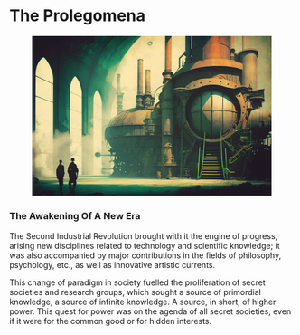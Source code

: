 # The Prolegomena

<figure><img src="../../.gitbook/assets/NES__NFT__Crap_Gang_indoor_vintage_futuristic_factory_by_menton_becaff36-5d7e-4cee-9e1f-dad7fd620662.png" alt=""><figcaption></figcaption></figure>

### The Awakening Of A New Era

The Second Industrial Revolution brought with it the engine of progress, arising new disciplines related to technology and scientific knowledge; it was also accompanied by major contributions in the fields of philosophy, psychology, etc., as well as innovative artistic currents.

This change of paradigm in society fuelled the proliferation of secret societies and research groups, which sought a source of primordial knowledge, a source of infinite knowledge. A source, in short, of higher power. This quest for power was on the agenda of all secret societies, even if it were for the common good or for hidden interests.
